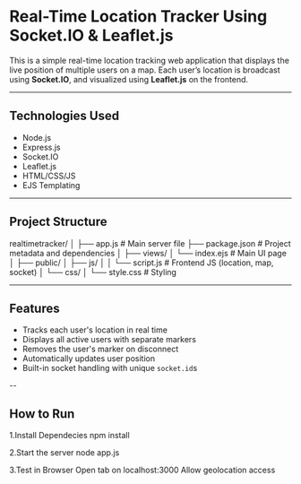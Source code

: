 # Real-Time Location Tracker Using Socket.IO & Leaflet.js

This is a simple real-time location tracking web application that displays the live position of multiple users on a map. Each user’s location is broadcast using **Socket.IO**, and visualized using **Leaflet.js** on the frontend.

---

##  Technologies Used
- Node.js
- Express.js
- Socket.IO
- Leaflet.js
- HTML/CSS/JS
- EJS Templating

---

##  Project Structure
realtimetracker/
│
├── app.js # Main server file
├── package.json # Project metadata and dependencies
│
├── views/
│ └── index.ejs # Main UI page
│
├── public/
│ ├── js/
│ │ └── script.js # Frontend JS (location, map, socket)
│ └── css/
│ └── style.css # Styling

-----

## Features
- Tracks each user's location in real time
- Displays all active users with separate markers
- Removes the user's marker on disconnect
- Automatically updates user position
- Built-in socket handling with unique `socket.id`s

--

## How to  Run
1.Install Dependecies
npm install

2.Start the server
node app.js

3.Test in Browser
Open tab on localhost:3000
Allow geolocation access

